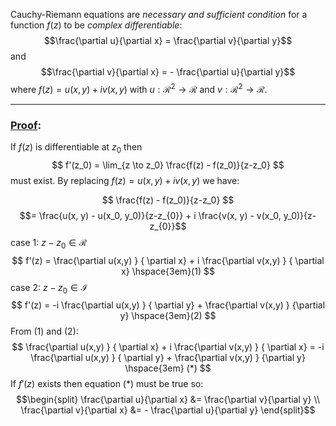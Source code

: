 Cauchy-Riemann equations are *necessary and sufficient condition* for a function $f(z)$ to be *complex differentiable*:
$$\frac{\partial u}{\partial x} = \frac{\partial v}{\partial y}$$
and
$$\frac{\partial v}{\partial x} = - \frac{\partial u}{\partial y}$$
where $f(z) = u(x,y) + iv(x,y)$ with $u: \mathcal{R}^2 \to \mathcal{R}$ and $v: \mathcal{R}^2 \to \mathcal{R}$.

---
### <u>Proof</u>:
If $f(z)$ is differentiable at $z_0$ then
$$
f'(z_0) = \lim_{z \to z_0} \frac{f(z) - f(z_0)}{z-z_0}
$$
must exist. By replacing $f(z) = u(x,y) + iv(x,y)$ we have:

$$
\frac{f(z) - f(z_0)}{z-z_0}
$$
$$= \frac{u(x, y) - u(x_0, y_0)}{z-z_{0}} + i \frac{v(x, y) - v(x_0, y_0)}{z-z_{0}}$$
case 1: $z-z_0 \in \mathcal{R}$
$$
f'(z) = \frac{\partial u(x,y) } { \partial x} + i \frac{\partial v(x,y) } { \partial x} \hspace{3em}(1)
$$
case 2: $z-z_0 \in \mathcal{I}$
$$
f'(z) = -i \frac{\partial u(x,y) } { \partial y} + \frac{\partial v(x,y) } {\partial y} \hspace{3em}(2)
$$
From $(1)$ and $(2)$:
$$
\frac{\partial u(x,y) } { \partial x} + i \frac{\partial v(x,y) } { \partial x} = -i \frac{\partial u(x,y) } { \partial y} + \frac{\partial v(x,y) } {\partial y} \hspace{3em} (*)
$$
If $f'(z)$ exists then equation $(*)$ must be true so:
$$\begin{split}
\frac{\partial u}{\partial x} &= \frac{\partial v}{\partial y} \\
\frac{\partial v}{\partial x} &= - \frac{\partial u}{\partial y}
\end{split}$$
